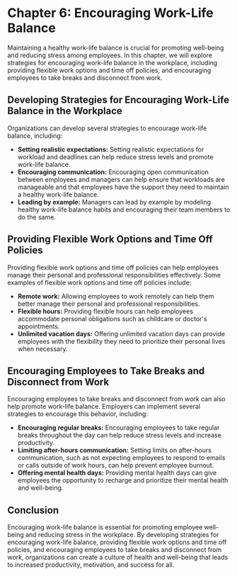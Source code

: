 Chapter 6: Encouraging Work-Life Balance
========================================

Maintaining a healthy work-life balance is crucial for promoting well-being and reducing stress among employees. In this chapter, we will explore strategies for encouraging work-life balance in the workplace, including providing flexible work options and time off policies, and encouraging employees to take breaks and disconnect from work.

Developing Strategies for Encouraging Work-Life Balance in the Workplace
------------------------------------------------------------------------

Organizations can develop several strategies to encourage work-life balance, including:

* **Setting realistic expectations:** Setting realistic expectations for workload and deadlines can help reduce stress levels and promote work-life balance.
* **Encouraging communication:** Encouraging open communication between employees and managers can help ensure that workloads are manageable and that employees have the support they need to maintain a healthy work-life balance.
* **Leading by example:** Managers can lead by example by modeling healthy work-life balance habits and encouraging their team members to do the same.

Providing Flexible Work Options and Time Off Policies
-----------------------------------------------------

Providing flexible work options and time off policies can help employees manage their personal and professional responsibilities effectively. Some examples of flexible work options and time off policies include:

* **Remote work:** Allowing employees to work remotely can help them better manage their personal and professional responsibilities.
* **Flexible hours:** Providing flexible hours can help employees accommodate personal obligations such as childcare or doctor's appointments.
* **Unlimited vacation days:** Offering unlimited vacation days can provide employees with the flexibility they need to prioritize their personal lives when necessary.

Encouraging Employees to Take Breaks and Disconnect from Work
-------------------------------------------------------------

Encouraging employees to take breaks and disconnect from work can also help promote work-life balance. Employers can implement several strategies to encourage this behavior, including:

* **Encouraging regular breaks:** Encouraging employees to take regular breaks throughout the day can help reduce stress levels and increase productivity.
* **Limiting after-hours communication:** Setting limits on after-hours communication, such as not expecting employees to respond to emails or calls outside of work hours, can help prevent employee burnout.
* **Offering mental health days:** Providing mental health days can give employees the opportunity to recharge and prioritize their mental health and well-being.

Conclusion
----------

Encouraging work-life balance is essential for promoting employee well-being and reducing stress in the workplace. By developing strategies for encouraging work-life balance, providing flexible work options and time off policies, and encouraging employees to take breaks and disconnect from work, organizations can create a culture of health and well-being that leads to increased productivity, motivation, and success for all.
